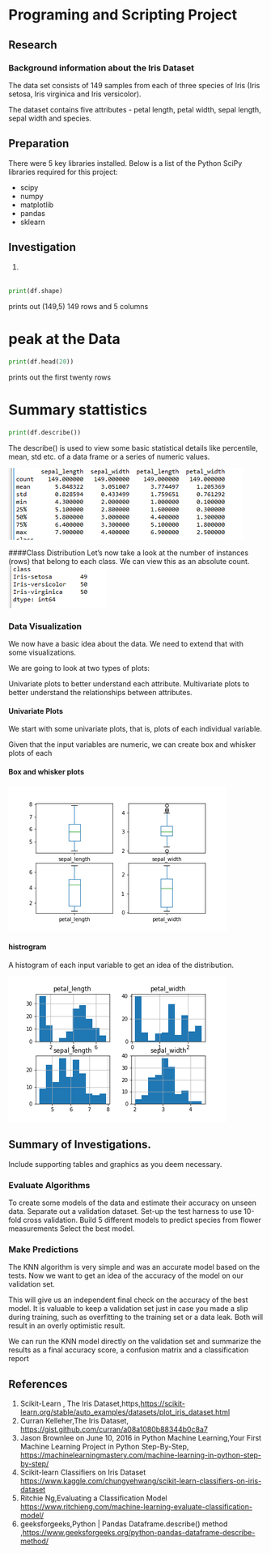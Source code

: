# Programing and Scripting Project

## Research
### Background information about the Iris Dataset
The data set consists of 149 samples from each of three species of Iris (Iris setosa, Iris virginica and Iris versicolor). 

The dataset contains five attributes - petal length, petal width, sepal length, sepal width and species.

## Preparation

There were 5 key libraries installed. Below is a list of the Python SciPy libraries required for this project:

- scipy
- numpy
- matplotlib
- pandas
- sklearn 



## Investigation
1.  
```python

print(df.shape)

```
prints out (149,5) 149 rows and 5 columns 

# peak at the Data
```python
print(df.head(20))
```
prints out the first twenty rows 


# Summary stattistics
```python
print(df.describe())
```

The describe() is used to view some basic statistical details like percentile, mean, std etc. of a data frame or a series of numeric values.

![output from describe on iris data set ](irisStats.PNG)


####Class Distribution
Let’s now take a look at the number of instances (rows) that belong to each class. We can view this as an absolute count.
![Class Distribtion ](irisClass.PNG)

### Data Visualization

We now have a basic idea about the data. We need to extend that with some visualizations.

We are going to look at two types of plots:

Univariate plots to better understand each attribute.
Multivariate plots to better understand the relationships between attributes.

#### Univariate Plots
We start with some univariate plots, that is, plots of each individual variable.

Given that the input variables are numeric, we can create box and whisker plots of each


#### Box and whisker plots


![Box Plot](boxplot.png)



#### histrogram
A histogram of each input variable to get an idea of the distribution.

![histrogram](histrogram.png)

## Summary of  Investigations.
 Include supporting tables and graphics as you deem necessary.



### Evaluate  Algorithms
To create some models of the data and estimate their accuracy on unseen data.
Separate out a validation dataset.
Set-up the test harness to use 10-fold cross validation.
Build 5 different models to predict species from flower measurements
Select the best model.

### Make Predictions
The KNN algorithm is very simple and was an accurate model based on the tests. Now we want to get an idea of the accuracy of the model on our validation set.

This will give us an independent final check on the accuracy of the best model. It is valuable to keep a validation set just in case you made a slip during training, such as overfitting to the training set or a data leak. Both will result in an overly optimistic result.

We can run the KNN model directly on the validation set and summarize the results as a final accuracy score, a confusion matrix and a classification report

## References 
1. Scikit-Learn , The Iris Dataset,https,<https://scikit-learn.org/stable/auto_examples/datasets/plot_iris_dataset.html>
2. Curran Kelleher,The Iris Dataset, https://gist.github.com/curran/a08a1080b88344b0c8a7
3. Jason Brownlee on June 10, 2016 in Python Machine Learning,Your First Machine Learning Project in Python Step-By-Step, <https://machinelearningmastery.com/machine-learning-in-python-step-by-step/>
4. Scikit-learn Classifiers on Iris Dataset <https://www.kaggle.com/chungyehwang/scikit-learn-classifiers-on-iris-dataset>
5. Ritchie Ng,Evaluating a Classification Model <https://www.ritchieng.com/machine-learning-evaluate-classification-model/>
6. geeksforgeeks,Python | Pandas Dataframe.describe() method ,<https://www.geeksforgeeks.org/python-pandas-dataframe-describe-method/>
